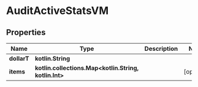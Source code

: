 
# AuditActiveStatsVM

## Properties
Name | Type | Description | Notes
------------ | ------------- | ------------- | -------------
**dollarT** | **kotlin.String** |  | 
**items** | **kotlin.collections.Map&lt;kotlin.String, kotlin.Int&gt;** |  |  [optional]



